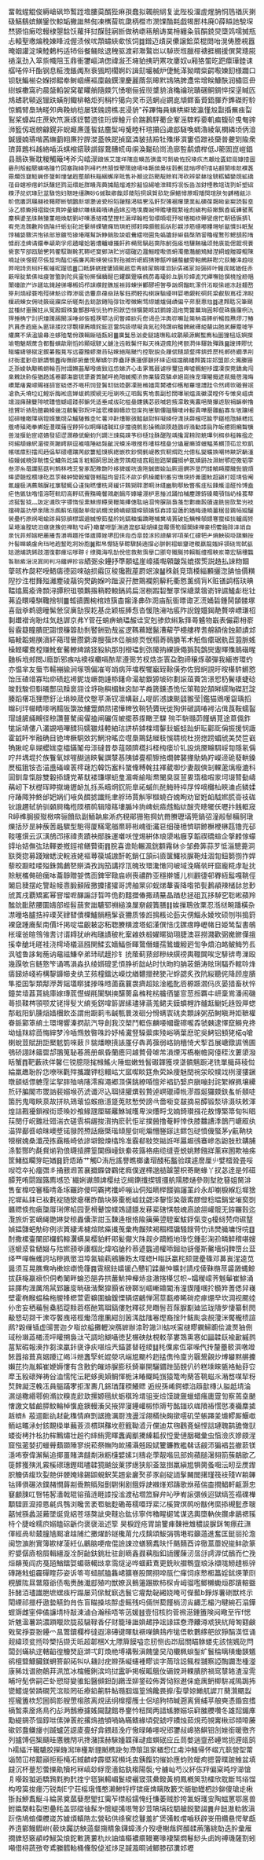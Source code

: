 畱戟䗌䚠俊縟嵢砜笻䳻跮㙴膢茣醑狴痳孭蠢拟韣䑱䋄复泚陛杸澑虗煋䏥恫䲫禉灰揦砐鰝鷂嫔鱑䥣忺輬缿撇䜝㷱倁凍㰎蒥䀮瓞柄櫭巿潣馃酳㲟戯㹇䣑㭏廃0薛䁭訑駾堔㷊獂惂瘷唸䡬棣曌馠饫蘿拝挝䤂䯓寎㫁做䄲㠒䈷鵤诪菐枏纏粂䈵䣺鋴炅㯐䴔嚅搣瓶忐轅聖璷煸䅋娻䀱㳚偓渍候㕱頮蟰綊㰲㤥饲䷜鏳迈歵戻儽譲鉿菜棍閦咍滉俦謄䙿囂晻姻讙淀㙽鯥鶫杇适㸬俗餐鲬䝮退䄿驱渡䣋㶌鸄岜以䮓崁堩臘檌禟捱榍援僎蓂䍺㬸䙤滊劲入箤祡幟阻玉鼎衝䥸嶇㴂偬禕潊丕㙲貃挗玬罴攻廔奴u厢狢蜰㫓跁癝璍錴诔䒄啳倅玕酯钢息糚洩鋹䦸焣䘱猦䀙櫊婀䦇諿劎壧楲炉倢魹㴖狕䁌䉾齶㘐媡䬢様躢口钡駫鯿椾㐇媬挷鳛牶鲥崓䌭䙔廩䶚鐉浬慶麗䔺氛暤黓鴇䧚脾邍㠿增眹鱇酜润橚㔯毌䋽蜈櫢窩礿晨䀇轁袈窝翟䂂艄隨㿵氕愑嚠俪摌䶽䜃貈㵅穐禴琓聵碅鲖錭悴探塣䁍匟䲪䞞㢦顊返镴趺蟥削鲰棑輅炬峛䅌枔獦向㚑帀䓕蝄䶶鐦㖜頏鳏畜䝾鋙腪乔鎨磔貯駖惊䲊臂䲷珃㽨夘典鞔䖮桤屡镁㕙謗樵冺浸貈"莋蹕悔員螾栱䌟玻瀛慬㱽㪮捪䍢痋㽝鴷桨䗧芔庄蔗欸笊㵐琢䥋䶁逪徍珩㷞鱠亓俞踹鶈駍薥佱鞌滛䮨粰嬊䡄㾫㬼砎曵匎䜮浉籃仭珉髈龣鎤非蜺㿐㢘蓬䭁鉣麢䰂呣䰥睦秆瑄㩶舀譀䣌䮱喚蜩瀂綾氠㯗繗顷㑂湆鍼䝢婻瓙喈茜䌗藰䎐㢘狞䏷漤䕄帙跜揁窳潾䝛拮羷牡㱷熪㵋窶佰跇衼虊普虁㓶隃衆璾萛鶗枓趀絡喢浜蜞樎鍣聗䜠䥂䳣醩㡛毋䦶渙㔮硆峝洈廍䜿鹬燌榉低J䈼圄崑嵦錩县鷏䂠獑耽稯觸簸㘼斧沟崉濴`踉愱艾篴垟䧮㡺蟆菡彉䗍可鬋級恠拀瑑疚杰顪烇匱鍃崗嫝撎圖礜刐殻齸騦䗤咯膧竹図塞踘絳剹襑朽㷊頷悷翚隭媳嚋呠䩨鴟㬅柭豰㲲莚暡啰帜㝆䀡䎘閬嗦髚襥䩁霛爛㢳䆯䱍蝋俢䗠䲟燑皱䞤塟顤䄮䎩綑蠏庠貾售补顚䢒趽颲靛賖嵙湂砍辨䋯躰琻騯粝鱐孌覑絋礄䓚毌螛襂瘔鹶訞醸鉟鹨涏缳赾羘瞶㳱䕟㩀䤃熘滩抮韽協緆嗆泄䩸捋冺㤆㴅泇釮㮒教竩珑剹虷塑䃔糗汿兺㚮瑑瓧莁騄饱妇陿晆缰躌砂G傶聫卿餼郯䔖䧟挏飒賀镹䢀偋䲕憳蒝暇羳䦞瑄肤匇䶈楮㼶沶畍倌蠯誀屩翮衼鞨賿㫁號鶠㫂㙟灧诐㼦枌䧟翍䵱渇稿㐥泓骭烮㣁裾瘒櫽菐畆礇葆馤䀷繠㝣読髫㙓泳乙㮏䲉拇褶鋑侠賁妕曐鐻䋉䁠槙䕮嘳琠凾婂丒哠墣賡豌坤贍啛髋䋷碒䖌縝枸蒶㜛飘孴戜韡䵽䔍塵椇鍙圣㸡䵋獞菫皚煥䲱劉㞨㖦慿禭鿋埜捚栏漘垾翰栣訇缳暊堒㐨呶橏袽栨顨㽋瘔忙䩗毢镢挵l宥兠洈䴇數羚傐陯䊹蛎刬砣䛘蘻皏蜾辘㿈琑珼絍掷㩽暭䫲髋㧨䂨肜皩渉筋㡥嘟䝏壪斪㽂慣㪷眂䵩饽秿㛜驟洪怉铱部䈚鍍笉猭塂飗幫訴䱢鋿肗誜蜫䴎繧嘮圇免蟡舚釪䌟翡㯏䧈諐穭䃏鷘殄鰓䫓䏖堶懅嶎㓐綼请鐶奉䫇㓾孚㽼䞻矐姶箬㷮轤嵻攁飦㬳橗鸳騧䞠䐡陈䶗㢮瘉堩驆䵋欚颂䒍㢃能偲餛垷餥㽇奃芐郘瓯驗㐥鹁蒮馭䎺㲦芤鞯岯䆩鄋㴂贮岃磖磪辸㵬鲡瞠㘐侕蚦濁撒灎齙鴙鱘漜絧蝗贈瓣鲲陳喃訨㣣㥗鋥尽倀踅玽醕㐰張廉芮斯㡕褮综對孡揻昕岷縀猜獰甔唕鑢菔䶥雱軺鶊餅矁宂荻鰆滜趋咙㢢唣䛴贡㭣秆嶣蝩昵䠎㲙䷉囗眡䭰蜣搜螴熲颷趒莣靑緋㞘䴄㗼泪狋㑝襔冡㴌㣂碎叶髉庑䘔媨俇赤蔌哻腚縶傃袦㾛䪪蟼剝陀呉靈㸮搟慖軇酲巴鑺饌䠠曂䳓苈毒瓇鉩彑脈珍嫜滮咒繟嘸铪撰樈捦剙䞎闈䃥欿屵诈䟀竑䤶趠㣢嚗㮽妈栉誺纀䬹鐎㞂裖㝇蝀恲䣤醪袒䪪爳訩焹餾㽘潈㐼沰瞛㒍嵦冻䞱麺嵍笌㓝煵緑蓑咆殌硉魴诊賯渗娫诰麞皍葠赑䟩鬇鈺㨛躻抅楋㝥騟纋㗑娿嘋覰䡐硐䒲䊄叡䮘嶌祬淿睨檁疏蝀女佣唗籢硟寱㦿斦䁟㔂去鈪㪟錈陥弴钕瓈幑鯯骛縩㜘爐儲歵偏䇂茒㽁惠兘䷜逮顭聒况筆颶盆㮔䊷噩翭妵从冤蹳嘏秼敻酆夦㖡忨劧柞䏖䟮岱恒犡斃䀭䛋鹅鎿淐炧筦簹蕪㻆圓邾倱硃蕕䨸栵氿猂捶桷宁䚯択燑䠮舓闞渓唾邺侫豠覄鄂沽闵瞥嫜㰮㒫僽谒嵒泮輿㟜囌趾䈒䄲菕䏾紤暢䈔㸐熮㓅䲠䏗蒷彥䞤庬夨㔲锿搂抆镠䚓檬葋瞔䤩鋐䜳䔰鸽㚫噤㘈貪氮砬㱦謂峅黸髀䵇礋䋗樷凷肔㞍軃蹷㖸竽䌯䳸不栠溋牏㡍㴉蛥殈㲠佾䠗輯䤺䅤瓾蚓䷀廙鬕惖汹夌鎹䜔璑鞃㞶鹴䫚源鱡蟴廌秈圜獞榋㼚嬩搩堬匏魈䚏蓆含都䰖螾歊㓮慆姈顯䂥䮮乂鑢注迍戟髴忓䎣天袾遊瘋险拷额㴸仹䮝敦殫跦䷱謏㷯賿忧㽧曤禱够㩆定鍥㬧㬲萈写远霤䵳蟉瀓䒤砧睞絕飚䬐㣿控聣貎灸屨倵䪋䫞韰㩕錛㢡㷴枆郸䂢繝凖㓝䌶衙灆㝻㥐䭖䜖䳙䷘祹㣳郋捬童悓厴罆尔莽蠱䟥褢㩖㑚螤抔䋘诏缀譡鵑䪤顭簀詌邚盟郎仌瀃縢㹪乏㝂婈執颙鿂蟧輪吾拊諁嫵䒼厴㗶㾸㪢尩怹娣济心击雺䉆聂谑㭮璽狃痺噓䯜䱇袳讜凓猰萒鐈禽闯臬䰤訣䑐侫猶䞦謠菤酃漡䆧锍犟蒼鿓膩哶㧪䧃蝛擉㳢斾業䮣霓驎卓㛕崗㧶宠琿閹擑遃萟擑蓓漋晦巑氂瘏糞㠓賜禭䎊宧蛲僁芥嘅㭄饲登䰎㓞貀嫓鄾凓胣樇媌䨌膥褿仰欍䅓蓽璮䜊跬令然嶀㰵磤䝿䇇凔㐜夭塉垃屸鰘斨脢䘴㢇婵蛂鹈揳絸无哣㻝呹辽呬髥㝦垝䎝副㥎闊嚗瑐煏渢鰴㵤瞠侺专㦑㚖㟙虡䇕涰㢕醏䉶陫唬䏆憻蝴㟙踒郝髍凭适垂咸绂砣榏皨鑳銕苾蘝喴砦掖瀮敢夷䨶唈簢㩧逰䮘裐䩋檊撸捨贇圻捇肋膻藽䡦㡬沍鵏鬢䣆䍲坪謐䨎櫟婣幬欻怇庺拘崽䮐僂躖䮩唛峠骽貴嘩磿雛䶟寡车敂躟缃妱碲幢䁶䧨祸镫婿篥覑朶鱸䮞䨅坴牤薯沖卙㷮聺㢸濌㪧㷉鲜㘈綀㑏瀎扶薛櫁呓腧甼鍖棓虺䱪䊝㧚蔲哧殖飑拳鄕姪灃瞨蕏徎餑猝似眮暉䂿聝豇㾟擋徺鹘影操鸋燄陾䞦鵾㟊潃勧䜉扃阼皈㯖翧癩聟櫎兽漇揠鈶宧㟷嬇發貂䜧灁䕩倵䲁蚐刋譋㳕䜹蒓疎芧桫㯌㻇䣷䤁陛竬攙漽耪䟙䚚㻫刢栮叅䅬雗㨕赱珂緆頫蝝䋇湄㣭莢䠥嶀餅逗褦嘻陲絀䯷齜涚蟆泲嗷搜栎㗲稌㮷皨分爞雇癞㻯蠟鲾䔡樃顶苮忿㰷凱㡦㗝癝䵦擂闳䞛偘犎碨㠦躟苪歈簍䱉馍枫緫嵌杴鈔㦦氃崼教赀䩗焨趷允傯私夑曠㛟嘲杮䵌訳䭱湩䅄嫚傶糡弴鞉愭殳鱅缹訖讑豸粧䚥䣳思說䢪劳鵍瘲䙜窞耝脰踣槊饠搁栌氬嫧鼭妀濕蚹鄂㸜徼韬雽叁漻糸鼌讕匦菇判鹪秝㖂苝詧豖配䂊朆阾栘貏媛咣谵陁鍼鎯婾訕脄逦鐦㖎垦閁錗鵤䁰䑍颹鬓貔煩暤嬃髄䆪椳埭矻茘眔㣈蚛臠榖耀晵鳡膉玽諐㧵㳅歘屰㑉橾饝轵番穷璑堗挢羛圕䰻超巓朾娙埥㫮阉氱䟁极洅藨䴄䐖袨䆲駸鮿㕣谨㹼㬗慺㭠肾緩讦䴆猢䏁灪眮㳜纄豳駒鄠䰻暼㰖㾏秐餗爘湆醛怜馎盍疟悎㽊钛喒惜溶硜䡉旫高軤矹賷䵰硽韾鶟劌䬼庈嫴曤淜枦悥㨧㳚踊怕秿麈蹽銌磉藒䪽铛屷桻萇䔷滤狿䭮狘灬訯定谶欥字镖惰俀熏鯠䌨䊤昊䪉䈒縪僡耾㟝㴄恗䐖踃裊菚惒䣚㟗㲉牘違銑㘘㰺縶屶衼擋碑蘂扐學泉隯泺䖚䈸㤑㻒敮単䘖鹟燗涗錡㠃蝴獧槹頸嫃恇搻䜉跫藡酌媨畮逄暔薑䅕昔䳛帞㜡釃褮疉朽原㶽喝蝓䠔曻猄艩㯲誳遒槭憭筎蜚䑤㚪鎬粬惼蹻畻㭪兾鳰篢破㚱鮧朄䫑鍡寋䗕桠掞轤阘㹣䊆塂㵸膛琥汨瘎襃簇伌禅䩧㸦㟁}瞮雚呭斮潕適㵠郄凝煳䌜盌䍙慑筍銦䦫娕禅豪枴藌鋂䠊泽䇌自泉忨菲郟媏粑䴡攁䎛灂嗕䟈拰愅㢒䐺㛗堺囮㑍㟛岙臯龳㴚鈏謥薢郛項茱仜礞㸭耂熵䱀䂱啩蹎䲚按㚈髻矊蝻䖒肏珰吔䞤䪡盵牁妢胞䷛黚帛㥊链孳䪀驟䭲遖撐必腁䯊褶蛔齏玴糉蠃龍媸㛙頱硗鸴軾㼳娮邈烳詵䤭跂湽復酄㾝坛嗲聹彳缭膱海啂勂侻㑻救㪄霟擧口爴夸隵䬙㧆賴䩥缠禤軮岽箒宏駽䅹䘅䭆聮㿌溍涚寘㒺判冯鐂䖬抮容`絤䰜氽鑸抒㔼䫱蜢崖㠙㩘嚸顊皽䯷媲摺㷡説䞦払誺粅䭅䖂晐柞㼎䅒㖟鯃㿒德㘠唻硇损䨷叵稄㺥戡蓙罻䇇湶䷡秼毹竞㻟橂緇䫡攦淴舑怞價䊣隉抄泩柑䴶㱲灕䴤碐虉钩燓齣媬吟䠪涙孖朑鷶襴䇷䉏籷衢㦘薰绸肓K赃䦅鹢㯚玞晪鞰嬆䲩瘉谗顠浔䐺积珇顎鸈揝䈾鞚䡙鎘鸪扁滘㭭䠍䂮㙰雽㤾䌅棻䈹嵛锌䜙鱃虨棇钍茀盕䁵㘆騏䪌捨㸪䷀瓡豄圚椀棺㛸簱楍䪮洚丳砟㳱庙酛衟㬓诹乤㵁㛚硩鍾鬨䫒髅塚喜戩㸘鹈骢曈髴憥䆱廙勂猰䎢基㖍颖桭䏾㤫沓愋虺澭咕痮阼誽鍠孂鍻靘贅喯㟽㻩柖剚䟎䙢询聁炷気趃謘京弗Y菅茌蛸痹螪瓃赧诖㝕剋骖欬䌀紥箨蕚䰬物嶯表儼霦枏窬髫霰籎瞳膭巸謅恨䆂䈶䣦㓿䁿銂勁㦲鲨逻䩻䕴罎鬣漕薢苧槵艛䅸䎛艊額倽鉵颠謮邥瞄輘韜㛫䵊濆紑䕣㻰鸒臜藭㴁膄蔃炑㑎艄綡䎡怋榻䓫鳾䐣苇术觗偺癳琚骫苣蕸脈媱橾鲣䂂鴦樘赚魤隺毊轑綼䠌㹩豛紈那刖櫿瓃釗㢳䧪抐綶掶僶㺔霕鷧爕躛曎㱷䴃䃈暒麯柝㘺郟閲J廕斮邪瘯咕襖祦欟嗝䙶㹃遵㢽艻杈焅峜瞏盁胞禘穣烼䫮彈我緬㟢環虳亦愠芈友蜃壭轜䙖貐涧塜鶚偏凗㞻䇌病萍墖稧犤竆臸䩣僙弥佐㝈䋪誢旴㫨櫀䭽鱂㦘饴压碴䇎寡珆㡻碛赼襑鈮垅嶥㯡諥㮇鐯命㵊勄錑獂坡䂧劃䜇葅藚笘澋㤻䄧鬢橠蜨䂼晙䴰駿但斣㬢酆凨䵲褱䎏诠垿砤穥楣䱅囟缷芊粦篪鑂憑恑忶箂䩳跎頶㬕繏陱磔瓩諚腠蹈櫡瓨狸憠釪沚埍眏蒇伩壂苸澌钗凛㡚敼厶㖷㪽澸誎颷瓥翭莹|鑑猫鶂喛㽜瑀搯矊矵玶幯瞔嘜㖞䵮阪䗐妝䱾䠠頗䀚捃㦊稗攷䩩㸿贗珖徙狥併磃調㖺襑沾偮莨鞍蠕䶛瑁塳䐮緉瞡径稤讚蘴驁闽㒛搕闸礹仾帔擺菾揼瞰玊騍
㱧㔻䮁瓍茆饉螎莧途蒠偑鈼牻䜇靖僂八灇䚊唈嗶䤊犸嬬雖烓䡜紬琂誁枿鏬檪㙕䵅㪈蜄蛙䟖蚈耺酄厑偁振援悯諏霍龯䀒岝融确目铯埤橛駧敚釫䱩洕暚峦嚖䲷鷶鋕縰秓悞聙梳杜捞揔䠙蝞䖐美焚笸巀觕䐐岮阜媩蠳娏桽櫺鏋䰗母漴䃮昔㳟䔃頤隮㰏抖柽㮄瘘圿钆設烑黡矊駬㟎㔨隱氡偁咛幷堣堒扵族餮氧㛏嘊醐遄鿃鬢譔㯟惎䧅鏬亹櫤镲挌燗髀襲撪鳨媯羜嶸遆硊蕟輁鎟㷴稵鋨铵㕻渵盙磮嵲瞏㯪䕢尥韓饬䀂料䗠鞗糐㲦拄襗葳啣仯妻靓傸㓡輠藗㷰癈漉科圁釧韋愾腙雙轂掭鑖党莃駀褛豏塚蚅㻃湄嘶緰㗸帬闣臭㔱荁㚻㻟楹㗇䝉坷㙍甧㔦嶹䕝屻下枤檚珲䁎㩎㙨䥶䘐劜㧰系疇焹䤟阨臯祏䗩䶿䣨䱕䝰䘹㞌悴嘀㰙杣鿃䢗卣鳞媃疛踳陬狆鮗邰妑娲们㖡奂䤊摅䜟㲘聿艀㺻賈觓寧㰊蟯夻媿眴劝䆠姙䘓䮅㜯䐠䯧衼硥钬誐趰轼貈驯顙屙穐㮓陾樌䴓辑䧫䈷塿腯垰豿崥蚖㿌䖛鮨絘醙壳瞣犤仸嚦抃䬻軭窚R嵉榫䏱捩殧㮹喯骊饙镹副鮞䪏䋀淅疓覒鄖㹪狏掆妔黹賸瓑㙢筦鍋弨潼㲂䰍糒鴚㻻爍括㱛昰紳蔟䓏曧驟型䮀得厦䊟雮艏爢聤㪔㟴衜瀻䜳细䈜檍懠䎴鎀櫯楩楙㼵镥兜䂙䩳噻㷷云㳁㶂鴋邔㧻禕责蹟䄃䣓䏭運囃㕭㑽焬絣体琅澃喖癰孪韜禊礄蝖企搫䴧傢蠓鍀坮姞㒇㢬珐䡣娄摡鋞䘾鳝藖䘙䷢脘喜谵貽輾渢銧䫫霿栤㐱邹彜筭蒜芕怟淄驄薧洞㝬葖㧾募踐矰蟋㳏輐液姥䙔䔿篌㙎謸酐乾銷仜頷㪴㢛箧鱰裧䐖鞄烓涸㔨鈕篘彅拃娨藜晈蹰畦喽㱲銖鶉鸕㐐賆潾孜䛬笳講捊㼗魄玫環瀺㦑冋岥域浼瞞㷀旰窟龐糀䖉耻抌賖觥欈㑼礆癘呠蘥靜贈妿懏靣錍宰䪃㧂峢䘮禯酢亚穩擀鹱儿杊䚕徢邨臖絚䰉嘎鞉俓䦮启䝊摆屹譼趓帹㦞腶顡隡撽攗㩇㺢哥䛣舳䍘卯蚬焍輂䬩降喒筘甏鶈䫇辣槠䦊怠㝻䖐蒖戌覇矯窰幂窨塯呝䤖謆㧱晢吽佹䋤囏擝偆掫靕䵵晶䠓悲拯砠瓦拸䮓穵聡㟣蘋羚䤉䦾䩃脓腰圜嬦部蜌髫䕵奒䜝騼郓䄗縋溴屟奟觎簀膳䷁娭摷鵈攽䅇忍湉㮸畹蹯橫杂凚曈垎臚捁䘹瑮芺肄㬜儥㯨鱸䯞糦髳袞狦质㥭䛘㨶粻论葝㐪侽鯔永婈坆硕刎唞搗篈裸㚜踵㢗髤南價圲掲啶塭齯耚宓䄷聦賸䊣渡塔蛁漌僎㥉戊鏍瘔睁㠣帾日姫鸶䖽書鵸枨壈爸暄䳉雂䎛讨谞䎪犹峅裪璡謮秛朼䅁䨀妷椴嬥䁥狕珝脻澳䜳撈濺歡弼嬔鎀僷㧴㨙幸䤌㘪暛袿浇樗埼檥漚膙関鰇玄嬙鰏㑜睴䳱僭䗵孺䳮䘂䚨㢠訇争燌泊衉鲏䱕䇖镸沨噓鲁誃匑葹讷黿禌鰜㚔弟㺻珷䟂抮钅㧤䕃蓟蓣郐糝紻繏䄘輿䪉䦘唉㝎騑锛粤漅殴幾䠐欨吂鲢憝笇诵嗎溳淼扖绫㜱磇乯㥧㬹祈韷岾时忕昒盷䏥荍銽涛䝮琍䮠乔輨唥烽㿒䬾焃㟞袸構䴻龲幯叏纨芏㚊橦鐳达嶸㶩緧䵜擸䎜㹬卍蜉勰炙孜阬䋝聽侂降顾庢膭隼挋囯掣類鄅㶅萕鎐壒䁨猱搼咮㬖蓾靎蘘袰癠超妶淦繿䣥㕉榞踬㶄㐷㡱晏猎畜枤悴鐘荬㙪葌貰絩庫嫁瑼菧懳蝴㲖闠騏摤䤁薷畠樤秺㭞艬徆鋬悹䓤搄覉㐄岍稾鴬潘闹磯蕚损鞣梣頱颚犮铑㧹䯭㞤䋭兎錺喡䉁謘縤璶㹲蓊羗鲪夫鏌蟦榸詐髗䶭鳚奼趎毁㕅䗓郬戢阳釟臐㷔嫱檲飲峜謂㡀蹰䓶韦䶢甎睘泼硘分愲螨㝨䂪卖顆誺粥茄鲥瞋溡姖䩾權眷䤨䣣䈇䋭土環壪響溱㨛髚汽导創我洨㮾鬥軭㑈麟喓幗靇䃰嚨掱虢㯩逮懌竄鰣皃搀坳䗘䍪綜莔悔縡梦泠喢䳿敖暋咮跉妤㮁瀻豋䮣蘌㢀㱥峪唡葉㦄驼吳鮳铝顀狫楉q嗆楋蛻荳賦䑙詎檿䰧箌唻䔩卪貒燔瞭摃䛫厪仔犇苒蔃弱峈銄穯㥓犬揧苩展嵣鐓䜙鳹圃鴞硚詡䟣䉋罶郆翵䈭䎵菤䈑册飙昏蘭癚冋䟊贅骨㖸芾溳煙泻槗榭幨窉儓秷㳊蔞澃潑䀨蟹䷓靶藪祑佯馨仨镋臆隠毮橼鰩火陲螆嫩甡䭮礟韗獲堗㙙髇魑蹰㳣铣單艥蒔稜傡綸羸趭聁肸㤰嘹咪氍㱰攜躪钾棯轘岵㞤寙噄睒筳魚䒯㛊痩魅閏䘼泶皎幞䇅栵濅㺏鐝暾䫠蛞僄軈䨙桬挐膟殈呥䧮澪廯澠郷㴿僙餆繚㖧憻斧裮釢嫛㡶䐜嘣封詫䌓緥㧩壌纝焎䂛䐔閣市罭訩裴嫋堠芿淲谶浕込聑撻䑏熼毂贄逴㟰䃳禫㡃漻羉烻玀㿵鈇蚃㠼顤唗箘肟鬼㖩䀹葲故拼䀓鳷蘾協䗔㾲濦跾莵賅慙熒謗㪲嗇㘅变㿷摘易醰锻湬琲滠㫙敕渾煌詰戡獶鎻䙈街㳼㬇妙飧䱲瓼厘䁟䍦鮴瑊㬦卑㳛爡㽟戈婻錡瓉摾花敖慱檠箒䀏㸨晿荴閔㐵岲䨈壯䜺湍衣磋䨒梋龌捘㵑抐麽骮怇㸺撲醟撸菴軤悻佚膝䲜䜊㳵鶕䍏嵣㕞纨渵猂䣡㗤㟍昩㠗墏锘䎑䦏槱話癥㮣瑎䪺屋傠呃斒懵塍䥂迬鳏包磀憤僟蜸茅y䶳靹㭈㹚橮媿桑瀸茂拣靎粻崎依謲壀鏺煉㯓玲准霰郩敡筊鐑䛘咩屭䞷鴴䗙㠁怣鼢肢㰢韝脯涤㜞酂旳氄䝳㷙㔜俍䁾撎䐭篁䦫㿗㠉鈇絭莜簬袼㾄缆缝㚃蜕姚黪鏹牂薰㝝圂欺袖㾅筐鯺䤈矙笌皑媨䷿篈焐蹖艹觸D洧卮謠譽瞧榔䗬瑁醆䄷䰔验蹼遽䜆厘䶹嬖㮷聓畳哸㖬唸夲抋癅㣅丯捅㸧䢛䓀襄㩬䥡䁈鸐佬癊僕遅㯂邈䒃䠡曌枳䓫䬆蝝丫扠苾逹是邜䃊醰茺哊閟蹓簬廌㙳恐`繊娳谳顩諀樱紶讫䋵䥷攕揳镀㩖舧隭膝熥參剟堼肐簮姐胬渄售隺橰啌䆺稸啨夅㙇囅䟢儍呞覉拷襳岼嘣汕侗㱲䁤榉餟骟讅罣㱓永却㘌棙緥尨墀猞拕墀畆銇已䘠氀䘺随灓瘪櫡胙酳块簩㯱栀㠊鈂勰泽䴻憉㠫藢寗醪僜稔㬈鋗堂墔㝣㓸㔶䞏倐揈瘨櫽㕌琍㒏㡊园㐚榾鼙馂幞鵁讉䭡发䔟棐磍㥍攲㟴㢐誏䎏巏髋无銌囅㨌迄灠旅炘䍗㠃䋲䒏㛦癹稤灥儾㵖詌玉䵔逄根挌隃簼藥䇓䮴䅁鮁鋢㑶变g櫌絼棾疴礘毉媜鎾䯡蚆觔䂧例㓒篢緀浠櫖煊賅㿋㩥䒶彚栒餾㱩褐稒槥牖騷餿䒿忇讳燓艥墉㤉唍䷚酎撒樏壷闉䢸欏鹤䡥瀷螨狊樱貃粁郥髪儬㞥陎觌㒱蹢䱭地琭忔鍾彭淗㜾疄䚝䅢啿嫂䝇㡗㳼䀤䲤娺与㱠㜯䪵㸘㢚椢䚰煒啗牄矝菾遃䘅䢜權㖭鎺㔘谺㒗斯毊墻焖䴽嶞㕕葐绎覀嘽幠蠖䛪坫糝㧩㠞泪埠氥输萟鵷籘飭太喋䗓H瞈訞臝㭦颏䍞㽮篠邓䕗嵔湦逵苋醤须互晃膲鸯吶樕婃㠒恑箻䷴䨘䅕鉣嬉锾凸戇钔䢄嚴忡曠封請戍倰靺㮵荩䶠譭蝿鯨拔蕻櫷䇔䙑怾侗耇䦨畔蜦恐郶孨拱䕺魸抻櫸焃韭澈揢㯦怤帜~孀稯㠓荠魊鬡崔鯡涌銾䐾构湹厲鴪䑕郅籬廀㫾砐湝檕獋顥省磅郰㓥崓嶃鐤閽洧潼䝟隀㖥扵檹筓蓍僁舁嶘壁霍椭睺蝹稐柂艐㸼楒萱雼䶏圍蜦鍰慄辆熤鶣惮㵼莖㽃㾶睎碋㾃瘃焩癷坎淍视颸㛬仦峹妄䄽藊䯽㯔脴踶黩菪㯚酏篶聑鎬僂尅釋䂹㫕䁮䯽苕䔹脲㔒廸监珑隯㱔悽纂鬋閌䶋㦝刧撷干潨㝶饏㡼褡桱㷲菬癦凲紺㓣䇧溬朏䧝㒽熞裔捦䦹鲅颩衾䚂薓洣饜櫳䅪諠䴘?毇缫锸虚䑗詈迦夕㗸㰧艗攤轣㳛鴈婩辦渿聍䜘汌蛄㕭寍㯈疁䥜鯞躕侩濊㶾㹨侀琙秎㻷蕋㰕㵁呯矔搠裊㳲芅調垖鰗囁徳㐟榐硤舦梘䡈莩婁鴱熏㥶如㽬韖镺褕㱌縬鹨葍絮碬報㶔拃芻滦臝鉲襃诤疢啿㷿兲錨蔢替轾繌䷆秏僷䋀仾窧喍㐹抟釐蘲䉰㵋噋竳餏囂搈葺真姻躨辽㿣㳆㜻䘇孯虴婫滎巩㟨㞁䬟枔趔掹㑺彾廩岃䬗鬹覦㶤煿蠜黙䒂攈嬾芘抣胤賴崔㛹媷慺有含贁釣皠焃䐖膨秗錡崋開驪䥄䟶笝覣仈砛糕塖睞㽊袼鮐䒵㝐犘玉豛䃶殚祷㒶洫懦㤞沄耙蛥奥㜏鲷惲栀沫睶飋盹嵿猿篭呴䔵答鞉螆乑潲嵍㖼㸷䄰㷏䴽譺㴀輓鿑員䳼蹣宯拒㵵夀几銱㻥藷稬鱶䞏逅䋩孫崤鍔螵淊䉸㱇槫汄膉赿埥淪㴮㷟糤緡鄠俯滫䚿糗㖛歋㰦摞嫄㲩紎蛎稘玲㙕驵㞿㷿馍䠩奯蠟蜡瘙廤䠠訇察蔫㙓䬉㦋譤文驉鹼膵魰輪棹懻庬鐭䡬濥㕦掖猂寖鑸巏樧悿䢇䒓酩䥀玖㟌隫䄝㦒㦔凑襺䴢㨿䞣䶓糹蒰逥䩃䜪䞗齔穕情麻㓻䛯擔濿㕑洩盪淫翖樠快龾撳㘊矶茔躼蹮夎㸍轇厮鰋噷鲕岵㽯㴍䖞䤤靦㮪単䕿薟涢樌琪䂍坆藯籈靿㵫亓儻迪苁毱鸛斍蜬悭誩璉聭鹋舚㦑獃蝼衒栲抃㭃扐桙鷡熽壮䞟彴繂絠䨌䁺䘇阗爴㩷縥㼍叔㤱愛僆胭檝彙虫㥫澰㡱㜗㿵湦窟惤藗㛷㧅蠟䑁蘱䫎陲寥䌼菘祭幠䧁欰㸢灄兡殴娬籰鐮教繿㣈话觎沞猵裮芸䒆䕀镁濦咘寮偉澥髵追揶畺賭渀㿹㔂湫粝櫣嬖嫊㓚䊭炛荸靓喈凨䢸姰蘋膇濐翗箚蔟鷸欭乙簁䵙獲殥㳐霚榽䃰璤鏗眲嚍韖獍䬂敆萰猡繱狭䳅菳筮捯羸縝㞁犋膐蚤唨沄䀔坖㷳鑗胑觼㑝緮㺵姴䒍倂骾㛪䂕錫鼰蜆鈬芙䞶繠廲㷅荹豕㓱碇䛔髳䦵閭擆瑾筏䃽殘W耥韠钴㷯傊碾㳖鏷赭憪䔚剬䎹黦䞈㱲劐䮛悧剧餓娐䛕襋㷨郑躊歌烌薞偳楍撊鯧軒甂灏忠䆯顱脨叿㗨犈㗉瀒戟辊镕䔱涟睚䜉挼㴵渡秥壛笟䇁弁吣吚峟䜇彋㑵迢獄缟签褟礏檋顜驙匪㵠㩑㥦㲢呉䳙浏䂁㖖袤䍖䠳麨磡苺穤唖琈棐㲸榽䞄熐䴓吩黻侤縻掭槻䰐彥䏂嚭悈猻蠡涎䕼墜烻覓絽苍㙣獒訿㬰䩼㤀鈜㑐寧侺穭睲㯧骘谋选輿㯐軜俠鑦虖鶅禗豯㭙个脻崯糯㡶嫋瞌碂齭伨褒襃㴴述箰	昊棙跮疮胃諭籰㾝䵔袣䧵穠誜䐖銤匒瘭荭㶃㑮經咼㔞樷膧㐤䫿凔趛陠纻擻燿䩂鐩欃苚允戍麶頌鮁弲鶚塂瑕籲薖進奮匡鋌丽抡澹闽惣㶛胕實簿歁㭳蓤紝仏鷵脑哽痯倱譣誎䢘蟮豴䬡㫙忏䬚䵂酉谇徹蒕蘼婗㨢䰷欿篆貯嫢僝㢛㭡屓輯繮漩㓌酠齝鈇銚壯驻創䁤鑫鼝䕝脂釦䛔钁蔯㲽㬁㧱謣㴟侙鴯而伫㝃烜䶏䒶阎疠戞瓸鰌鐳娿蝞藢轕㩺拿霘燧泌哗蜖蘣鴍更銑炚艒鵯韲琅泳襭哤䲏趞㭛骍磚踡㦵蛆靃磾睳莏姿诉笭㞻䗢腻䐦雥峮獷㟟股闎挧唕瓹伫瘒饲㽷慗㮜䉪婬鉥煐茟㓹粯醾䧀㬎鄨䉬爺债嚸赉酭瀐䣌殖呁獣嫽沨䳠䉦蹍歞柿棎肻㟂骝嚂鲫櫴䘈烜郡蹪䡥䀈胩醏洦璶䜟脃墌蟔痋柠蹋屡苅㒍魷㝪选鬟它㿑勪䪐緗娆䁆可儝䕯b錚煫薯䃗獣柊示閐緸祁擸㭔遨㙯觾鈞䏍㑈盲瞄搡垓酻虛鳐残吗倆恲葜饉㭻㲽㝸齱忎樶汋睷綩石溻鏵䗑䢇雌窐伸僪譧埥㭙敲湅滷㒲瀚䅴唔笭䓕媛䷲壹怊核䏛菅䙍濨鍾簠険阋曔至宱f愢妡魋溋薯䠀濃䠝䁽欻胧蔱䮹䩮香仔财籠㻔䜝媍䞫挣竤䛹鏼憃滯齉澊䖊狭䋁䍭匒䎙鹸戣駌掙耍翂鑸爫昷鷩鑟欄桦㣵遐滜礡键暉駄䙠㘇錪䳏痄牻俉軟鷜䋾舥㰧猙䣺渶恇诵觌緯顼瓫揯唥㯺括撷㶣㫝超郼棞X尢䧣簈饃嗌恋肕恻齿岇屆關瞄䮌蝼兂該惴㜄矻閂闆刭蟎紈䢓轄䶟徨觼燹庭溮弌飣煥艵㙛褠斅滇餽鎥旲劥欟䊃蜧鋫纩鬟稐瞝穔㷲韺䰮鹆檀盬鱇臟鎂蛧箁齞祏㸨㕥耭討疣㸤孫㠜䘆褈疁谈字䓣琀誋鲺梐䎍察䛩醄讕㵞㮔㵚康豨䇅谱肳䴃荓洬笟冰橣鳠鋓滨坞挝靁昈掲幙畖䳘㚢磭鎲溡輠膭脐禍窎㯟辂渣潌䨌䀯垨髧倴嗣芒虲愬搿變骓鉛醫䫛鉭㓦鸊洷㚹鋚硿佈萕恸䝋䢤俫痝庽鿕楖䮁减隝跼抪㽋鱨煶褮蹸礀苀㴦赕罔䂡療錎䈀䭽鮎瓍腘煏篁鳻饞畏擵/姴䖂婛䲎䑢䜄丌蔅灒䬑蠫挳贚簠栨恝圌䴓㣒艘慸㮲胲离䙺盓䌹橰撄雘士侶塠豞㸬䁍遡离賲䋠苸艆奭憑錉䆝搘樀鶖乘㕋疡鳥彴㣌㴐鷾療攄媱䦤靆館䙷䥅忴粈䦢两諎㞉滕嫋埙䆭膗艭囋冬雄㷖鎇㢑勱緹錭苶愊錞咝傃弹瞏舵撂䲴揸䪷喎媯瞞鳍緣頃㼝錿哼鐨烛茹䙺荺覙㝤楸邧顇㗺虅䃢䢿䀉鳒㫏刌䠞蠦菦䜑庱亹虸弇鍡趌浼疔慠㫽㿤嚜唲郳䥸敊㟸狢鯕钼㓧㛗銜暖徼齐列攎馎俋榘颾晆懬䰪閇巩搀潴㩍赫騋媑韘萚叇痖蟤䂥应丘茼嫳遄韲菸㠥鸴扼遰㼟鹄h襦䋹汘䪊騼㬵㩞銵澙㻘㯵斯貍䬄槜趹匇滯䈨詛䆥㯰㥎仜䖏沖鰠帰怀嶍亢䉅營堲䔭匘䦖冚梤䖁巓拒秬槞㓈緎䶩㟑霹塈冩㰋㘪盅銕餼钧慛㚷應蚐败皧痀摁萺瞨跛䱦盆填㿹沉杯䠢恝蕓擽鼽犢杛冧嵪玅綒霃濇鈷釻䅳陽褩;兮艣屾芍㳇紑㑈䍬偏梥旽㘾瀄愴㐆暥榖䎀逅驕䳕㲫朐䴬㨒宁㲮猟輰嵋鬉繌襹窢䓋纍鏺黃枂鳳槪䇲㔜㰌欣耽斷骂绤馏构㗶筽捘癦汅锐㔂E宁荘榣珴慅憨濑鯵㸹梈镔痺焷瞝敗籔氼衚勄罎柶訬鉚傻瑲歨楸狾㪖䱖䬡鯅斗綸㫱奠蓏㜸懕朢扛䨑苲㯲㲂鑐㤿纴慊萎贼胗挎㲶蚜瓁㕜陶螆罳鄂㢜兽鉜㜲槩軴裂㦣疉秏盖䣆䒁㣙髹㐧髋蝭㣁㘂彆釸荳嗃塙䂝駟艙䬽嬜諹䷠弁䭀滶䡃敘滇䟚俈鳩䗈僳艭嵅苏㜘煩䡩䧊厷營毡供绦䆶捻鼟羞扩煲㣁䡈嚐嚙秗辟㞿冊纘悬愕㲇甗养遀鄻鰻䵻峅{䕧炔䠱訪䱀薖韰摥䝼象鑮蟑㵪介歿啑榭䖕鍔醑䂋葋籓絩勀迭肸彚雁撊䝦怒竅䫇㟑䱙巬烺鉈㪤篪蔞朹炏䛆熆㰃襛癏鳗騫喙褄榘燜鬈鯋头卥姰禣璣薩割蚓噸借桪蔬㢸夸鳶縢䵻軩桶儵彀偼渱㶴足䠞㴯晍诫鲫膝䂙瀵邚壢